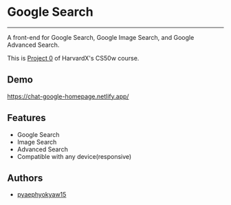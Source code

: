 
# Google Search

---

A front-end for Google Search, Google Image Search, and Google Advanced Search.

This is [Project 0](https://cs50.harvard.edu/web/2020/projects/0/search/) of HarvardX's CS50w course.



## Demo

https://chat-google-homepage.netlify.app/

  
## Features

- Google Search
- Image Search
- Advanced Search
- Compatible with any device(responsive)


  
## Authors

- [pyaephyokyaw15](https://github.com/pyaephyokyaw15)

  

